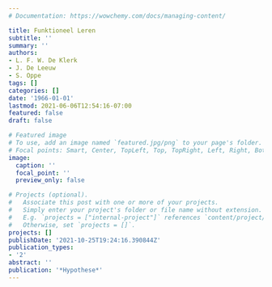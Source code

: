 ```yaml
---
# Documentation: https://wowchemy.com/docs/managing-content/

title: Funktioneel Leren
subtitle: ''
summary: ''
authors:
- L. F. W. De Klerk
- J. De Leeuw
- S. Oppe
tags: []
categories: []
date: '1966-01-01'
lastmod: 2021-06-06T12:54:16-07:00
featured: false
draft: false

# Featured image
# To use, add an image named `featured.jpg/png` to your page's folder.
# Focal points: Smart, Center, TopLeft, Top, TopRight, Left, Right, BottomLeft, Bottom, BottomRight.
image:
  caption: ''
  focal_point: ''
  preview_only: false

# Projects (optional).
#   Associate this post with one or more of your projects.
#   Simply enter your project's folder or file name without extension.
#   E.g. `projects = ["internal-project"]` references `content/project/deep-learning/index.md`.
#   Otherwise, set `projects = []`.
projects: []
publishDate: '2021-10-25T19:24:16.390844Z'
publication_types:
- '2'
abstract: ''
publication: '*Hypothese*'
---
```

